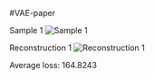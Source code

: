 #VAE-paper

Sample 1
![Sample 1](https://github.com/ohmy90/VAE-paper-code/blob/main/images-results/sample_1.png)

Reconstruction 1
![Reconstruction 1](https://github.com/ohmy90/VAE-paper-code/blob/main/images-results/reconstruction_1.png)

Average loss: 164.8243
